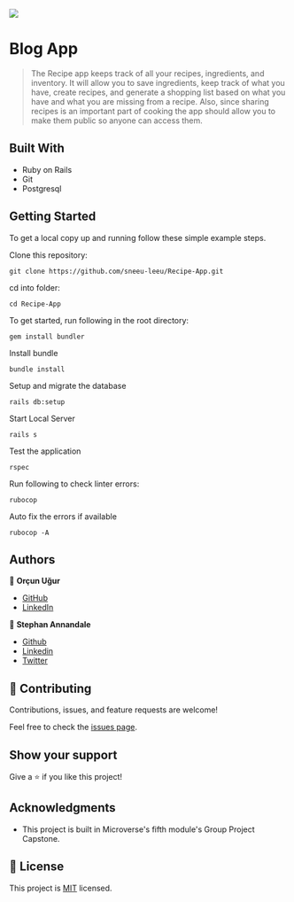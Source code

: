 ![](https://img.shields.io/badge/Microverse-blueviolet)

# Blog App

> The Recipe app keeps track of all your recipes, ingredients, and inventory. It will allow you to save ingredients, keep track of what you have, create recipes, and generate a shopping list based on what you have and what you are missing from a recipe. Also, since sharing recipes is an important part of cooking the app should allow you to make them public so anyone can access them.

## Built With

- Ruby on Rails
- Git
- Postgresql

## Getting Started


To get a local copy up and running follow these simple example steps.

Clone this repository:

```
git clone https://github.com/sneeu-leeu/Recipe-App.git
```


cd into folder:

```
cd Recipe-App
```

To get started, run following in the root directory:

```
gem install bundler
```

Install bundle

```
bundle install
```

Setup and migrate the database

```
rails db:setup
```

Start Local Server
```
rails s
```

Test the application

```
rspec
```

Run following to check linter errors:

```
rubocop
```

Auto fix the errors if available

```
rubocop -A
```


## Authors

👤 **Orçun Uğur**

- [GitHub](https://github.com/luftedar)
- [LinkedIn](https://www.linkedin.com/in/orcunugur)

👤 **Stephan Annandale**

- [Github](https://github.com/sneeu-leeu)
- [Linkedin](https://www.linkedin.com/in/stephan-annandale-a4b4931a9/)
- [Twitter](https://twitter.com/Stephan07484055)

## 🤝 Contributing

Contributions, issues, and feature requests are welcome!

Feel free to check the [issues page](../../issues/).

## Show your support

Give a ⭐️ if you like this project!

## Acknowledgments

- This project is built in Microverse's fifth module's Group Project Capstone.

## 📝 License

This project is [MIT](./MIT.md) licensed.

